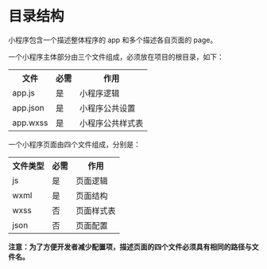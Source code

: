 # 目录结构

小程序包含一个描述整体程序的 app 和多个描述各自页面的 page。

一个小程序主体部分由三个文件组成，必须放在项目的根目录，如下：

<table>
    <tr>
        <th>文件</th> <th>必需</th> <th>作用</th>
    </tr>
    <tr>
        <td>app.js</td>
        <td>是</td>
        <td>小程序逻辑</td>
    </tr>
    <tr>
        <td>app.json</td>
        <td>是</td>
        <td>小程序公共设置</td>
    </tr>
    <tr>
        <td>app.wxss</td>
        <td>是</td>
        <td>小程序公共样式表</td>
    </tr>
</table>

一个小程序页面由四个文件组成，分别是：

<table>
    <tr>
        <th>文件类型</th> <th>必需</th> <th>作用</th>
    </tr>
    <tr>
        <td>js</td>
        <td>是</td>
        <td>页面逻辑</td>
    </tr>
    <tr>
        <td>wxml</td>
        <td>是</td>
        <td>页面结构</td>
    </tr>
    <tr>
        <td>wxss</td>
        <td>否</td>
        <td>页面样式表</td>
    </tr>
    <tr>
        <td>json</td>
        <td>否</td>
        <td>页面配置</td>
    </tr>
</table>


**注意：为了方便开发者减少配置项，描述页面的四个文件必须具有相同的路径与文件名。**